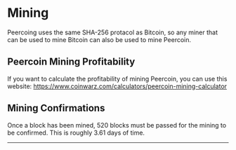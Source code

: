 # Mining

Peercoing uses the same SHA-256 protacol as Bitcoin, so any miner that can be used to mine Bitcoin can also be used to mine Peercoin.  

## Peercoin Mining Profitability

If you want to calculate the profitability of mining Peercoin, you can use this website: https://www.coinwarz.com/calculators/peercoin-mining-calculator

## Mining Confirmations

 Once a block has been mined, 520 blocks must be passed for the mining to be confirmed.  This is roughly 3.61 days of time.  

---
